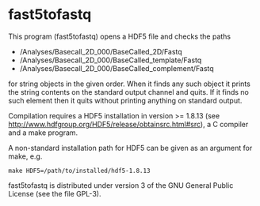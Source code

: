 fast5tofastq
============

This program (fast5tofastq) opens a HDF5 file and checks the paths

- /Analyses/Basecall_2D_000/BaseCalled_2D/Fastq
- /Analyses/Basecall_2D_000/BaseCalled_template/Fastq
- /Analyses/Basecall_2D_000/BaseCalled_complement/Fastq

for string objects in the given order. When it finds any such object it
prints the string contents on the standard output channel and quits. If it
finds no such element then it quits without printing anything on standard
output.

Compilation requires a HDF5 installation in version >= 1.8.13 
(see http://www.hdfgroup.org/HDF5/release/obtainsrc.html#src),
a C compiler and a make program.

A non-standard installation path for HDF5 can be given as an argument for
make, e.g.

	make HDF5=/path/to/installed/hdf5-1.8.13

fast5tofastq is distributed under version 3 of the GNU General Public
License (see the file GPL-3).
